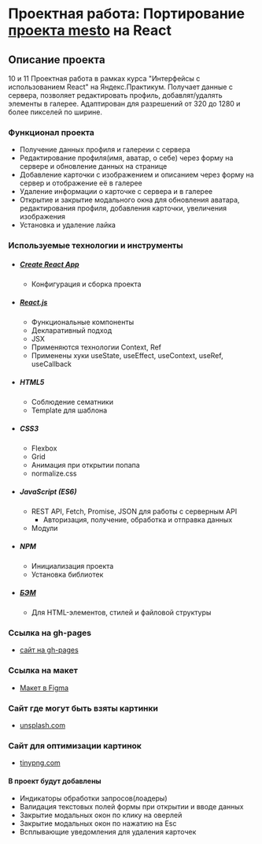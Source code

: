 # Проектная работа: Портирование [проекта mesto](https://github.com/DenisKozhevnikov/mesto) на React

## Описание проекта
10 и 11 Проектная работа в рамках курса "Интерфейсы с использованием React" на Яндекс.Практикум. Получает данные с сервера, позволяет редактировать профиль, добавлят/удалять элементы в галерее. Адаптирован для разрешений от 320 до 1280 и более пикселей по ширине.

### Функционал проекта
* Получение данных профиля и галереии с сервера
* Редактирование профиля(имя, аватар, о себе) через форму на сервере и обновление данных на странице
* Добавление карточки с изображением и описанием через форму на сервер и отображение её в галерее
* Удаление информации о карточке с сервера и в галерее
* Открытие и закрытие модального окна для обновления аватара, редактирования профиля, добавления карточки, увеличения изображения
* Установка и удаление лайка 

### Используемые технологии и инструменты
* ##### [Create React App](https://github.com/facebook/create-react-app)
    * Конфигурация и сборка проекта 
* ##### [React.js](https://ru.reactjs.org/)
    * Функциональные компоненты
    * Декларативный подход
    * JSX
    * Применяются технологии Context, Ref
    * Применены хуки useState, useEffect, useContext, useRef, useCallback
* ##### HTML5
    * Соблюдение сематники
    * Template для шаблона
* ##### CSS3
    * Flexbox
    * Grid
    * Анимация при открытии попапа
    * normalize.css
* ##### JavaScript (ES6)
    * REST API, Fetch, Promise, JSON для работы с серверным API
      * Авторизация, получение, обработка и отправка данных
    * Модули
* ##### NPM
    * Инициализация проекта
    * Установка библиотек
* ##### [БЭМ](https://ru.bem.info/)
    * Для HTML-элементов, стилей и файловой структуры

### Ссылка на gh-pages
* [сайт на gh-pages](https://deniskozhevnikov.github.io/mesto-react/build/index.html)

### Ссылка на макет
* [Макет в Figma](https://www.figma.com/file/StZjf8HnoeLdiXS7dYrLAh/JavaScript.-Sprint-4)

### Сайт где могут быть взяты картинки
* [unsplash.com](https://unsplash.com/)

### Сайт для оптимизации картинок
* [tinypng.com](https://tinypng.com/)

#### В проект будут добавлены
* Индикаторы обработки запросов(лоадеры)
* Валидация текстовых полей формы при открытии и вводе данных
* Закрытие модальных окон по клику на оверлей
* Закрытие модальных окон по нажатию на Esc
* Всплывающие уведомления для удаления карточек
